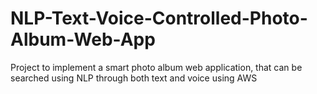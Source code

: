 # NLP-Text-Voice-Controlled-Photo-Album-Web-App
Project to implement a smart photo album web application, that can be searched using NLP through both text and voice using AWS
